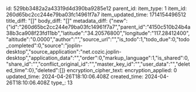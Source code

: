 id: 529bb3482a2a43319d4d390ba9285e12
parent_id: 
item_type: 1
item_id: 260d65bc2cc244e79ba03fc14961f7a7
item_updated_time: 1714154496512
title_diff: "[]"
body_diff: "[]"
metadata_diff: {"new":{"id":"260d65bc2cc244e79ba03fc14961f7a7","parent_id":"4150c510b24b4a38b3ca908f23fd11bb","latitude":"34.20576800","longitude":"117.28412400","altitude":"0.0000","author":"","source_url":"","is_todo":1,"todo_due":0,"todo_completed":0,"source":"joplin-desktop","source_application":"net.cozic.joplin-desktop","application_data":"","order":0,"markup_language":1,"is_shared":0,"share_id":"","conflict_original_id":"","master_key_id":"","user_data":"","deleted_time":0},"deleted":[]}
encryption_cipher_text: 
encryption_applied: 0
updated_time: 2024-04-26T18:10:06.408Z
created_time: 2024-04-26T18:10:06.408Z
type_: 13
